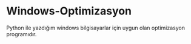 # Windows-Optimizasyon
Python ile yazdığım windows bilgisayarlar için uygun olan optimizasyon programıdır.

